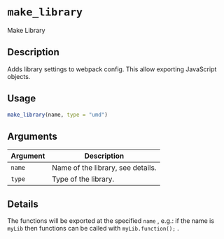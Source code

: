 # `make_library`

Make Library


## Description

Adds library settings to webpack config.
 This allow exporting JavaScript objects.


## Usage

```r
make_library(name, type = "umd")
```


## Arguments

Argument      |Description
------------- |----------------
`name`     |     Name of the library, see details.
`type`     |     Type of the library.


## Details

The functions will be exported
 at the specified `name` , e.g.: if
 the name is `myLib` then functions can be
 called with `myLib.function();` .


